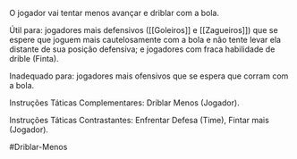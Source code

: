 O jogador vai tentar menos avançar e driblar com a bola.

Útil para: jogadores mais defensivos ([[Goleiros]] e [[Zagueiros]]) que se espere que joguem mais cautelosamente com a bola e não tente levar ela distante de sua posição defensiva; e jogadores com fraca habilidade de drible (Finta).

Inadequado para: jogadores mais ofensivos que se espera que corram com a bola.

Instruções Táticas Complementares: Driblar Menos (Jogador).

Instruções Táticas Contrastantes: Enfrentar Defesa (Time), Fintar mais (Jogador).


#Driblar-Menos